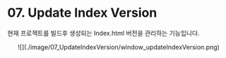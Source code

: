 # 07. Update Index Version  
현재 프로젝트를 빌드후 생성되는 Index.html 버전을 관리하는 기능입니다.

<center>
![](./image/07_UpdateIndexVersion/window_updateIndexVersion.png)
</center>